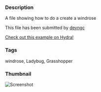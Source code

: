 ### Description 
A file showing how to do a create a windrose

This file has been submitted by [devngc](https://github.com/devngc)

[Check out this example on Hydra!](http://hydrashare.github.io/hydra/viewer?owner=devngc&fork=hydra-grasshopper&id=Windrose)
### Tags 
windrose, Ladybug, Grasshopper
### Thumbnail 
![Screenshot](https://raw.githubusercontent.com/devngc/hydra/master/Windrose/thumbnail.png)
